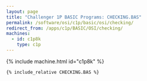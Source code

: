 ```yaml
---
layout: page
title: "Challenger 1P BASIC Programs: CHECKING.BAS"
permalink: /software/osi/c1p/basic/osi/checking/
redirect_from: /apps/c1p/BASIC/OSI/checking/
machines:
  - id: c1p8k
    type: c1p
---
```


{% include machine.html id="c1p8k" %}

```vb
{% include_relative CHECKING.BAS %}
```
